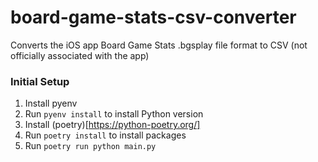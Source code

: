 # board-game-stats-csv-converter
Converts the iOS app Board Game Stats .bgsplay file format to CSV (not officially associated with the app)

### Initial Setup
1. Install pyenv
2. Run `pyenv install` to install Python version
2. Install (poetry)[https://python-poetry.org/]
3. Run `poetry install` to install packages
4. Run `poetry run python main.py`